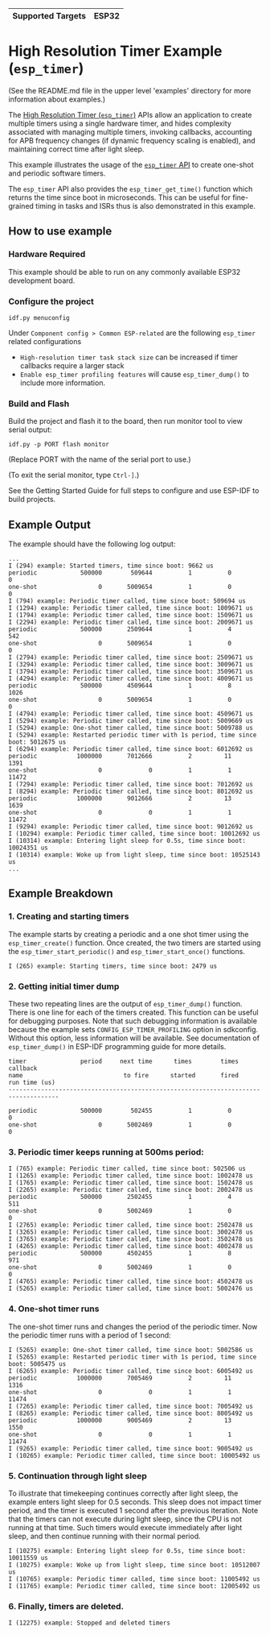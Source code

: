 | Supported Targets | ESP32 |
| ----------------- | ----- |

# High Resolution Timer Example (`esp_timer`) 

(See the README.md file in the upper level 'examples' directory for more information about examples.)

The [High Resolution Timer (`esp_timer`)](https://docs.espressif.com/projects/esp-idf/en/latest/api-reference/system/esp_timer.html) APIs allow an application to create multiple timers using a single hardware timer, and hides complexity associated with managing multiple timers, invoking callbacks, accounting for APB frequency changes (if dynamic frequency scaling is enabled), and maintaining correct time after light sleep.

This example illustrates the usage of the [`esp_timer` API](https://docs.espressif.com/projects/esp-idf/en/latest/api-reference/system/esp_timer.html#api-reference) to create one-shot and periodic software timers.

The `esp_timer` API also provides the `esp_timer_get_time()` function which returns the time since boot in microseconds. This can be useful for fine-grained timing in tasks and ISRs thus is also demonstrated in this example.

## How to use example

### Hardware Required

This example should be able to run on any commonly available ESP32 development board.

### Configure the project

```
idf.py menuconfig
```

Under `Component config > Common ESP-related` are the following `esp_timer` related configurations

* `High-resolution timer task stack size` can be increased if timer callbacks require a larger stack
* `Enable esp_timer profiling features` will cause `esp_timer_dump()` to include more information.

### Build and Flash

Build the project and flash it to the board, then run monitor tool to view serial output:

```
idf.py -p PORT flash monitor
```

(Replace PORT with the name of the serial port to use.)

(To exit the serial monitor, type ``Ctrl-]``.)

See the Getting Started Guide for full steps to configure and use ESP-IDF to build projects.

## Example Output

The example should have the following log output:

```
...
I (294) example: Started timers, time since boot: 9662 us
periodic            500000        509644          1          0             0
one-shot                 0       5009654          1          0             0
I (794) example: Periodic timer called, time since boot: 509694 us
I (1294) example: Periodic timer called, time since boot: 1009671 us
I (1794) example: Periodic timer called, time since boot: 1509671 us
I (2294) example: Periodic timer called, time since boot: 2009671 us
periodic            500000       2509644          1          4           542
one-shot                 0       5009654          1          0             0
I (2794) example: Periodic timer called, time since boot: 2509671 us
I (3294) example: Periodic timer called, time since boot: 3009671 us
I (3794) example: Periodic timer called, time since boot: 3509671 us
I (4294) example: Periodic timer called, time since boot: 4009671 us
periodic            500000       4509644          1          8          1026
one-shot                 0       5009654          1          0             0
I (4794) example: Periodic timer called, time since boot: 4509671 us
I (5294) example: Periodic timer called, time since boot: 5009669 us
I (5294) example: One-shot timer called, time since boot: 5009788 us
I (5294) example: Restarted periodic timer with 1s period, time since boot: 5012675 us
I (6294) example: Periodic timer called, time since boot: 6012692 us
periodic           1000000       7012666          2         11          1391
one-shot                 0             0          1          1         11472
I (7294) example: Periodic timer called, time since boot: 7012692 us
I (8294) example: Periodic timer called, time since boot: 8012692 us
periodic           1000000       9012666          2         13          1639
one-shot                 0             0          1          1         11472
I (9294) example: Periodic timer called, time since boot: 9012692 us
I (10294) example: Periodic timer called, time since boot: 10012692 us
I (10314) example: Entering light sleep for 0.5s, time since boot: 10024351 us
I (10314) example: Woke up from light sleep, time since boot: 10525143 us
...
```

## Example Breakdown

### 1. Creating and starting timers

The example starts by creating a periodic and a one shot timer using the `esp_timer_create()` function. Once created, the two timers are started using the `esp_timer_start_periodic()` and `esp_timer_start_once()` functions.

```
I (265) example: Starting timers, time since boot: 2479 us
```

### 2. Getting initial timer dump

These two repeating lines are the output of `esp_timer_dump()` function. There is one line for each of the timers created. This function can be useful for debugging purposes. Note that such debugging information is available because the example sets `CONFIG_ESP_TIMER_PROFILING` option in sdkconfig. Without this option, less information will be available. See documentation of `esp_timer_dump()` in ESP-IDF programming guide for more details.

```
timer               period     next time      times        times         callback
name                            to fire      started       fired       run time (us)
------------------------------------------------------------------------------------

periodic            500000        502455          1          0             0
one-shot                 0       5002469          1          0             0
```

### 3. Periodic timer keeps running at 500ms period:

```
I (765) example: Periodic timer called, time since boot: 502506 us
I (1265) example: Periodic timer called, time since boot: 1002478 us
I (1765) example: Periodic timer called, time since boot: 1502478 us
I (2265) example: Periodic timer called, time since boot: 2002478 us
periodic            500000       2502455          1          4           511
one-shot                 0       5002469          1          0             0
I (2765) example: Periodic timer called, time since boot: 2502478 us
I (3265) example: Periodic timer called, time since boot: 3002478 us
I (3765) example: Periodic timer called, time since boot: 3502478 us
I (4265) example: Periodic timer called, time since boot: 4002478 us
periodic            500000       4502455          1          8           971
one-shot                 0       5002469          1          0             0
I (4765) example: Periodic timer called, time since boot: 4502478 us
I (5265) example: Periodic timer called, time since boot: 5002476 us
```

### 4. One-shot timer runs

The one-shot timer runs and changes the period of the periodic timer. Now the periodic timer runs with a period of 1 second:

```    
I (5265) example: One-shot timer called, time since boot: 5002586 us
I (5265) example: Restarted periodic timer with 1s period, time since boot: 5005475 us
I (6265) example: Periodic timer called, time since boot: 6005492 us
periodic           1000000       7005469          2         11          1316
one-shot                 0             0          1          1         11474
I (7265) example: Periodic timer called, time since boot: 7005492 us
I (8265) example: Periodic timer called, time since boot: 8005492 us
periodic           1000000       9005469          2         13          1550
one-shot                 0             0          1          1         11474
I (9265) example: Periodic timer called, time since boot: 9005492 us
I (10265) example: Periodic timer called, time since boot: 10005492 us
```

### 5. Continuation through light sleep

To illustrate that timekeeping continues correctly after light sleep, the example enters light sleep for 0.5 seconds. This sleep does not impact timer period, and the timer is executed 1 second after the previous iteration. Note that the timers can not execute during light sleep, since the CPU is not running at that time. Such timers would execute immediately after light sleep, and then continue running with their normal period.
    
```
I (10275) example: Entering light sleep for 0.5s, time since boot: 10011559 us
I (10275) example: Woke up from light sleep, time since boot: 10512007 us
I (10765) example: Periodic timer called, time since boot: 11005492 us
I (11765) example: Periodic timer called, time since boot: 12005492 us
```

### 6. Finally, timers are deleted.

```
I (12275) example: Stopped and deleted timers
```